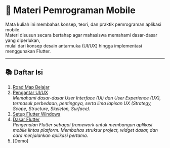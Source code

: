 # 📱 Materi Pemrograman Mobile

Mata kuliah ini membahas konsep, teori, dan praktik pemrograman aplikasi mobile.  
Materi disusun secara bertahap agar mahasiswa memahami dasar-dasar yang diperlukan,  
mulai dari konsep desain antarmuka (UI/UX) hingga implementasi menggunakan Flutter.

---

## 📚 Daftar Isi

1. [Road Map Belajar](roadmap.md)  
2. [Pengantar UI/UX](ui_ux.md)  
   *Memahami dasar-dasar User Interface (UI) dan User Experience (UX), termasuk perbedaan, pentingnya, serta lima lapisan UX (Strategy, Scope, Structure, Skeleton, Surface).*  
3. [Setup Flutter Windows](setup_flutter.md)
4. [Dasar Flutter](basic_flutter.md)  
   *Pengenalan Flutter sebagai framework untuk membangun aplikasi mobile lintas platform. Membahas struktur project, widget dasar, dan cara menjalankan aplikasi pertama.*
5. [Demo]
